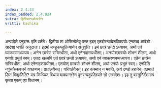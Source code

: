 ```yaml
---
index: 2.4.34
index_padded: 2.4.034
sutra: द्वितीयाटाओस्स्वेनः
vritti: kashika

---
```

अन्वादेशे ऽनुदात्तः इति वर्तते। द्वितीया टा ओसित्येतेषु परत इदम् एतदोरन्वादेशविषययोः एनशब्द आदेशो आदेशो भवति अनुदात्तः। इदमो मण्डूकप्लुतिन्यायेन अनुवृत्तिः। इमं छात्रं छन्दो ऽध्यापय, अथो एनं व्याकरणमध्यापय। अनेन छात्रेण रात्रिरधीता, अथो एनेनाहरप्यधीतम्। अनयोश्छात्रयोः शोभनं शीलम्, अथो एनयोः प्रभूतं स्वम्। एतदः खल्वपि एतं छात्रं छन्तो ऽध्यापय, अथो एनं व्याकरणमप्यध्यापय। एतेन छात्रेन रात्रिरधीता, अथो एनेनाहरप्यधीतम्। एतयोश् छात्रयोः शोभनं शीलम्, अथो एनयोः प्रभूतं स्वम्। एनदिति नपुंसकैकवचने वक्तव्यम्। प्रक्षालयैनत्। परिवर्तयैनत्। इह कस्मान् न भवति, अयं दण्डो हरानेन, एतमातं ङितं विद्यातिति? यत्र किञ्चिद् विधाय वाक्यान्तरेण पुनरन्यदुपदिश्यते सो ऽन्वादेशः। इह तु वस्तुनिर्देशमात्रं कृत्वा एकम् एव विधानम्।